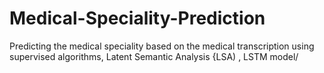 # Medical-Speciality-Prediction
Predicting the medical speciality based on the medical transcription using supervised algorithms, Latent Semantic Analysis {LSA) , LSTM model/
